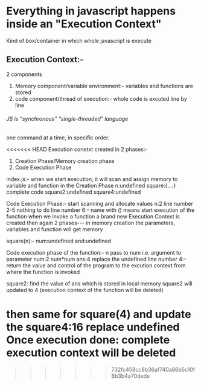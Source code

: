 # Everything in javascript happens inside an "Execution Context"
Kind of box/container in which whole javascript is execute

## Execution Context:-
2 components
1. Memory component/variable environment:- variables and functions are stored
2. code component/thread of execution:- whole code is excuted line by line

###### JS is "synchronous" "single-threaded" language
one command at a time, in specific order.

<<<<<<< HEAD
Execution conetxt created in 2 phases:-
1. Creation Phase/Memory creation phase
2. Code Execution Phase

index.js:-
when we start execution, it will scan and assign memory to variable and function in the Creation Phase
n:undefined
square:{....} complete code
square2:undefined
square4:undefined

Code Execution Phase:- start scanning and allocate values
n:2
line number 2-5 nothing to do
line number 6:- name with () means start execution of the function
when we invoke a function a brand new Execution Context is created then again 2 phases--- in memory creation the parameters, variables and function will get memory

square(n):-
num:undefined
and:undefined

Code execution phase of the function:-
n pass to num i.e. argument to parameter
num:2
num*num
ans:4 replace the undefined
line number 4:- return the value and control of the program to the excution context from where the function is invoked

square2: find the value of ans which is stored in local memory
square2 will updated to 4 (execution context of the function will be deleted)

then same for square(4) and update the square4:16 replace undefined
Once execution done: complete execution context will be deleted
=======
>>>>>>> 732fc458cc8b36af740a86b5c10f6b3b4a70dede
